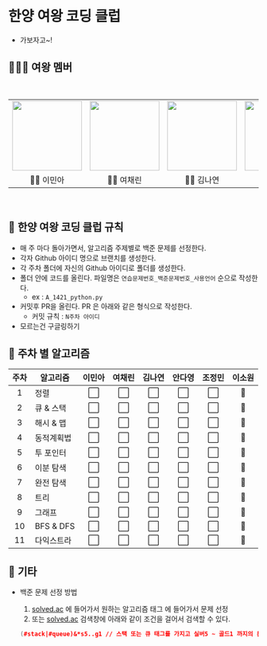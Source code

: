 # 한양 여왕 코딩 클럽

- 가보자고~!


## 👨‍👨‍👦 여왕 멤버

<br/>
<table>
  <tr>
    <td height="140px" align="center"> <a href="https://github.com/chocchic"><img src="https://avatars.githubusercontent.com/u/60125582?s=460&v=4" width="140px" /><br/></a></td>
    <td height="140px" align="center"> <a href="https://github.com/ChaeLinYeo"><img src="https://avatars.githubusercontent.com/u/29560815?s=460&v=4" width="140px" /><br/></a></td>
    <td height="140px" align="center"> <a href="https://github.com/na2na8"><img src="https://avatars.githubusercontent.com/u/32005272?s=460&v=4" width="140px" /><br/></a></td>
    <td height="140px" align="center"> <a href="https://github.com/helloda0"><img src="https://avatars.githubusercontent.com/u/31719868?s=460&v=4" width="140px" /><br/></a></td>
    <td height="140px" align="center"> <a href="https://github.com/happyOBO"><img src="https://avatars.githubusercontent.com/u/44173619?s=460&v=4" width="140px" /><br/></a></td>
    <td height="140px" align="center"> <a href="https://github.com/dlthdnjs0517"><img src="https://avatars.githubusercontent.com/u/31719831?s=460&v=4" width="140px" /><br/></a></td>
  </tr>
  <tr>
    <td align="center">👼🏻 이민아</td>
    <td align="center">👼🏻 여채린</td>
    <td align="center">👼🏻 김나연</td>
    <td align="center">👼🏻 안다영</td>
    <td align="center">👼🏻 조정민</td>
    <td align="center">🌱 이소원</td>
  </tr>
</table>
<br/>


## 🚩 한양 여왕 코딩 클럽 규칙

- 매 주 마다 돌아가면서, 알고리즘 주제별로 백준 문제를 선정한다.
- 각자 Github 아이디 명으로 브랜치를 생성한다.
- 각 주차 폴더에 자신의 Github 아이디로 폴더를 생성한다.
- 폴더 안에 코드를 올린다. 파일명은 `연습문제번호_백준문제번호_사용언어` 순으로 작성한다. 
  - ex : `A_1421_python.py`
- 커밋후 PR을 올린다. PR 은 아래와 같은 형식으로 작성한다.
  - 커밋 규칙 : `N주차 아이디`
- 모르는건 구글링하기


## 📆 주차 별 알고리즘


| 주차 | 알고리즘 | 이민아 | 여채린 | 김나연 | 안다영 | 조정민 | 이소원 |
| :-: | - | :-: | :-: | :-: | :-: | :-: | :-: | 
| 1 | 정렬 | ⬜ | ⬜ | ⬜ | ⬜ | ⬜ | 🌱 |
| 2 | 큐 & 스택 | ⬜ | ⬜ | ⬜ | ⬜ | ⬜ | 🌱 |
| 3 | 해시 & 맵 | ⬜ | ⬜ | ⬜ | ⬜ | ⬜ | 🌱 |
| 4 | 동적계획법 | ⬜ | ⬜ | ⬜ | ⬜ | ⬜ | 🌱 |
| 5 | 투 포인터 | ⬜ | ⬜ | ⬜ | ⬜ | ⬜ | 🌱 |
| 6 | 이분 탐색 | ⬜ | ⬜ | ⬜ | ⬜ | ⬜ | 🌱 |
| 7 | 완전 탐색 | ⬜ | ⬜ | ⬜ | ⬜ | ⬜ | 🌱 |
| 8 | 트리 | ⬜ | ⬜ | ⬜ | ⬜ | ⬜ | 🌱 |
| 9 | 그래프 | ⬜ | ⬜ | ⬜ | ⬜ | ⬜ | 🌱 |
| 10 | BFS & DFS | ⬜ | ⬜ | ⬜ | ⬜ | ⬜ | 🌱 |
| 11 | 다익스트라 | ⬜ | ⬜ | ⬜ | ⬜ | ⬜ | 🌱 |



## 🎸 기타


- 백준 문제 선정 방법
    1. [solved.ac](solved.ac) 에 들어가서 원하는 알고리즘 태그 에 들어가서 문제 선정
    2. 또는 [solved.ac](solved.ac) 검색창에 아래와 같이 조건을 걸어서 검색할 수 있다.

    ```cpp
    (#stack|#queue)&*s5..g1 // 스택 또는 큐 태그를 가지고 실버5 ~ 골드1 까지의 문제 검색
    ```

